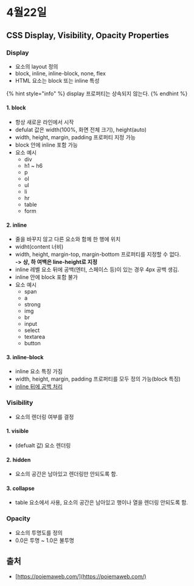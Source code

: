 # 4월22일

## CSS Display, Visibility, Opacity Properties



### Display

* 요소의 layout 정의
* block, inline, inline-block, none, flex
* HTML 요소는 block 또는 inline 특성

{% hint style="info" %}
display 프로퍼티는 상속되지 않는다.
{% endhint %}



#### 1. block

* 항상 새로운 라인에서 시작
* defulat 값은 width(100%, 화면 전체 크기), height(auto)
* width, height, margin, padding 프로퍼티 지정 가능
* block 안에 inline 포함 가능
* 요소 예시
  * div
  * h1 \~ h6
  * p
  * ol
  * ul
  * li
  * hr
  * table
  * form



#### 2. inline

* 줄을 바꾸지 않고 다른 요소와 함께 한 행에 위치
* widht(content 너비)
* width, height, margin-top, margin-bottom 프로퍼티를 지정할 수 없다.\
  **->** **상, 하 여백은 line-height로 지정**
* inline 레벨 요소 뒤에 공백(엔터, 스페이스 등)이 있는 경우 4px 공백 생김.
* inline 안에 block 포함 불가
* 요소 예시
  * span
  * a
  * strong
  * img
  * br
  * input
  * select
  * textarea
  * button



#### 3. inline-block

* inline 요소 특징 가짐
* width, height, margin, padding 프로퍼티를 모두 정의 가능(block 특징)
* [inline 뒤에 공백 처리](https://css-tricks.com/fighting-the-space-between-inline-block-elements/)



### Visibility

* 요소의 렌더링 여부를 결정



#### 1. visible

* (defualt 값) 요소 렌더링



#### 2. hidden

* 요소의 공간은 남아있고 렌더링만 안되도록 함.



#### 3. collapse

* table 요소에서 사용, 요소의 공간은 남아있고 행이나 열을 렌더링 안되도록 함.



### Opacity

* 요소의 투명도를 정의
* 0.0은 투명 \~ 1.0은 불투명



## 출처

* [https://poiemaweb.com/](https://poiemaweb.com/)

